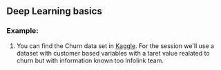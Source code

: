 ## Deep Learning basics

### Example: 

1. You can find the Churn data set in [Kaggle](https://www.kaggle.com/pavansubhasht/ibm-hr-analytics-attrition-dataset). For the session we'll use a dataset with customer based variables with a taret value realated to churn but with information known too Infolink team.